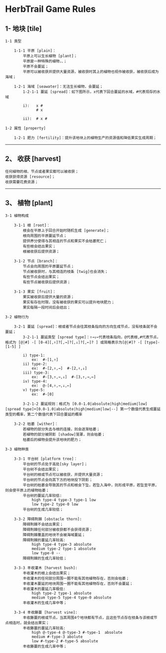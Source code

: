 # HerbTrail Game Rules

## 1- 地块 [tile]

    1-1 类型 

        1-1-1 平原 [plain]：
            平原上可以生长植物 [plant]；
            平原是一种特殊的植物，、；
            平原不会蔓延；
            平原可以被收获并提供大量资源，被收获时其上的植物也视作被收获，被收获后成为海域；

        1-2-1 海域 [seawater]：无法生长植物，会蔓延；
            1-2-1-1 蔓延 [spread]：如下图所示，x代表下回合蔓延的水域，#代表现存的水域

            i):   x #
                  # x
              
            ii):  # x #

    1-2 属性 [property]

        1-2-1 肥力 [fertility]：提升该地块上的植物生产的资源值和降低果实生成周期；

        
***
## 2、 收获 [harvest]

    任何植物的根、节点或者果实都可以被收获；
    收获获得资源 [resource]；
    收获需要花费资源；
***
## 3、 植物 [plant]

    3-1 植物构成

        3-1-1 根 [root]：
            根会在平原上于回合开始时随机生成 [generate]；
            根向周围的平原蔓延节点；
            提供养分使得与其相连的节点和果实不会枯萎死亡；
            有些根会结出果实；
            根被收获后提供资源；

        3-1-2 节点 [branch]：
            节点会向周围的平原蔓延节点；
            节点被收获时，与其相连的枝条 [twig]也会消失；
            有些节点会结出果实；
            有些节点被收获后提供资源；

        3-1-3 果实 [fruit]：
            果实被收获后提供大量的资源；
            果实有存在时限，没有被收获的果实可以提升地块肥力；
            果实每隔一段时间后会结出；
        
    3-2 植物行为

        3-2-1 蔓延 [spread]：根或者节点会往其枝条指向的方向生成节点，没有枝条就不会蔓延；
            3-2-1-1 蔓延类型 [spread type]：↑→↓←代表枝条指向，@代表根,#代表节点，格式为 [@|#] -[ [0-4][,↑]?[,→]?[,↓]?[,←]? ] 或简略表示为[@|#]? -[ [type]-[1-5] ]

            i) type-1:
                ex:  #-[1,↑]
            ii) type-2:
                ex:  #-[2,↑,→]  #-[2,↑,↓]
            iii) type-3:
                ex:  #-[3,↑,→,↓]  #-[3,↑,→,←]
            iv) type-4:
                ex:  @-[4,↑,→,↓,←]
            v) type-5:
                ex:  #-[0]

            3-2-1-2 蔓延规则：格式为 [0.0-1.0|absolute|high|medium|low][spread type]+[0.0-1.0|absolute|high|medium|low|--] 第一个数值代表生成蔓延类型的概率，第二个数值代表下回合蔓延的概率 

        3-2-2 枯萎 [wither]：
            若植物的部分失去与根的连接，则会逐渐枯萎；
            若植物的部分被阴影 [shadow]笼罩，则会枯萎；
            枯萎后的植物会提升该地块的肥力；
    
    3-3 植物种类

        3-3-1 平台树 [platform tree]：
            平台树的节点处于高处[sky layer]；
            平台树不会结出果实；
            平台树的根或节点可以被收获，并提供大量资源；
            平台树的节点会向其下方的地块投下阴影；
            平台树的枯萎会导致其的节点和根会下坠，若坠入海中，则形成平原，若坠至平原，则会使平原上的植物枯萎；
            平台树的蔓延几率较低:
                high type-4 type-3 type-1 low
                low type-2 type-0 low
            平台树的生成几率较低；
            
        3-3-2 障碍荆棘 [obstacle thorn]:
            障碍荆棘不会结出果实；
            障碍荆棘任何部分被收获都不会获得资源；
            障碍荆棘覆盖的地块不会被海域蔓延；
            障碍荆棘的蔓延几率较高:
                high type-4 type-3 absolute
                medium type-2 type-1 absolute
                low type-0 --
            障碍荆棘的生成几率较低；

        3-3-3 丰收灌木 [harvest bush]:
            丰收灌木的根上会结出果实；
            丰收灌木的任何部分周围一圈不能有其他植物存在，否则会枯萎；
            丰收灌木蔓延的地块周围一圈不能有其他植物存在，否则不会蔓延；
            丰收灌木的蔓延几率极低:
                high type-2 type-1 absolute
                medium type-5 type-4 type-0 absolute
            丰收灌木的生成几率中等；

        3-3-4 丰收藤蔓 [harvest vine]:
            丰收藤蔓的根或节点，当其周围4个地块都有节点，且这些节点存在枝条与该根或节点相连时，就会结出果实；
            丰收藤蔓的蔓延几率较高:
                high @-type-4 @-type-3 #-type-1  absolute
                medium #-type-3 abolute
                low #-type-2 #-type-5 absolute              
            丰收藤蔓的生成几率中等； 
